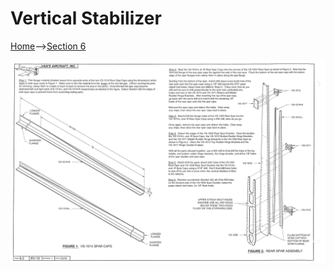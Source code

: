 # Vertical Stabilizer

<a href="../../index.html">Home</a>--><a href="section6.html">Section 6</a>

<img src="RV10-6-2.png">

